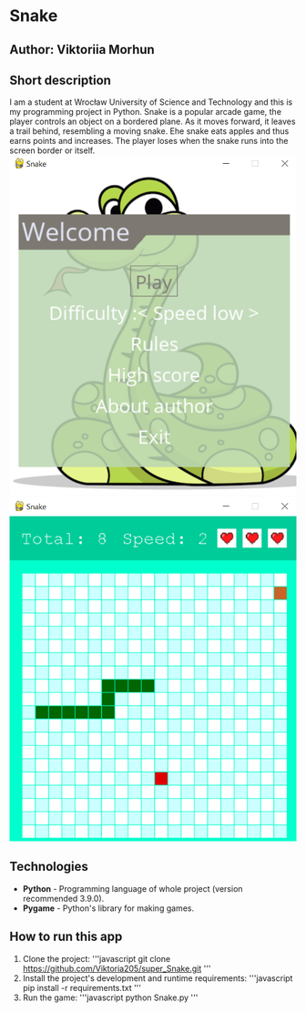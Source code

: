 # Snake

## Author: Viktoriia Morhun

## Short description
I am a student at Wrocław University of Science and Technology and this is my programming project in Python. Snake is a popular arcade game, the player controls an object on a bordered plane. As it moves forward, it leaves a trail behind, resembling a moving snake. Еhe snake eats apples and thus earns points and increases. The player loses when the snake runs into the screen border or itself. 
![Menu of game](/images/menu.png "Munu of game")
![Game](/images/gra1.png "Munu of game")

## Technologies
* **Python** - Programming language of whole project (version recommended 3.9.0).
* **Pygame** - Python's library for making games.

## How to run this app
1. Clone the project:
'''javascript
git clone https://github.com/Viktoria205/super_Snake.git 
'''
2. Install the project's development and runtime requirements:
'''javascript
pip install -r requirements.txt 
'''
3. Run the game: 
'''javascript
python Snake.py 
'''
